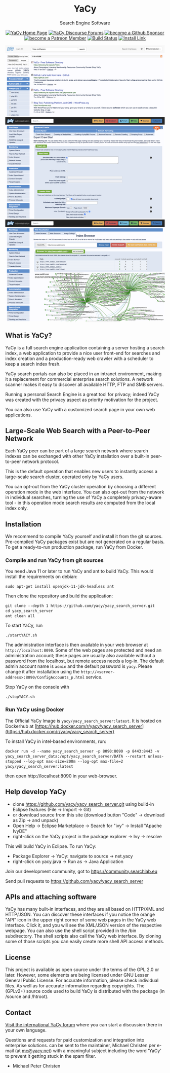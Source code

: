 <div align="center">
<h1 align="center">YaCy</h1>

Search Engine Software


[![YaCy Home Page](https://img.shields.io/badge/YaCy%20Home%20Page-5090D0)](https://yacy.net)
[![YaCy Discourse Forums](https://img.shields.io/discourse/status?server=https%3A%2F%2Fcommunity.searchlab.eu%2F&label=YaCy%20Discourse%20Forums)](https://community.searchlab.eu/)
[![become a Github Sponsor](https://img.shields.io/badge/Become_a_Github_Sponsor-for_YaCy-green)](https://github.com/sponsors/Orbiter)
[![become a Patreon Member](https://img.shields.io/badge/Become_a_Patreon_Member-for_YaCy-green)](https://www.patreon.com/bePatron?u=185903)
[![Build Status](https://github.com/yacy/yacy_search_server/actions/workflows/ant-build-selfhosted.yaml/badge.svg)](https://github.com/yacy/yacy_search_server/actions/workflows/ant-build-selfhosted.yaml)
[![Install Link](https://img.shields.io/badge/install-stable-blue.svg)](https://yacy.net/download_installation/)

![Web Search](./screenshots/screenshot_web_search.png)
![Crawl Start](./screenshots/screenshot_expert_crawl_start.png)
![Index Browser](./screenshots/screenshot_index_browser.png)
</div>


## What is YaCy?

YaCy is a full search engine application containing a server hosting a search index,
a web application to provide a nice user front-end for searches and index creation
and a production-ready web crawler with a scheduler to keep a search index fresh.

YaCy search portals can also be placed in an intranet environment, making
it a replacement for commercial enterprise search solutions. A network
scanner makes it easy to discover all available HTTP, FTP and SMB servers.

Running a personal Search Engine is a great tool for privacy; indeed YaCy
was created with the privacy aspect as priority motivation for the project.

You can also use YaCy with a customized search page in your own web applications.

## Large-Scale Web Search with a Peer-to-Peer Network

Each YaCy peer can be part of a large search network where search indexes can be
exchanged with other YaCy installation over a built-in peer-to-peer network protocol.

This is the default operation that enables new users to instantly access
a large-scale search cluster, operated only by YaCy users.

You can opt-out from the YaCy cluster operation by choosing a different operation
mode in the web interface. You can also opt-out from the network in individual searches,
turning the use of YaCy a completely privacy-aware tool - in this operation mode search
results are computed from the local index only.

## Installation

We recommend to compile YaCy yourself and install it from the git sources.
Pre-compiled YaCy packages exist but are not generated on a regular basis.
To get a ready-to-run production package, run YaCy from Docker.

### Compile and run YaCy from git sources

You need Java 11 or later to run YaCy and ant to build YaCy.
This would install the requirements on debian:

```
sudo apt-get install openjdk-11-jdk-headless ant
```

Then clone the repository and build the application:

```
git clone --depth 1 https://github.com/yacy/yacy_search_server.git
cd yacy_search_server
ant clean all
```

To start YaCy, run

```
./startYACY.sh
```

The administration interface is then available in your web browser at `http://localhost:8090`.
Some of the web pages are protected and need an administration account; these pages are usually
also available without a password from the localhost, but remote access needs a log-in.
The default admin account name is `admin` and the default password is `yacy`.
Please change it after installation using the ``http://<server-address>:8090/ConfigAccounts_p.html`` service.

Stop YaCy on the console with
```
./stopYACY.sh
```

### Run YaCy using Docker

The Official YaCy Image is `yacy/yacy_search_server:latest`. It is hosted on Dockerhub at [https://hub.docker.com/r/yacy/yacy_search_server](https://hub.docker.com/r/yacy/yacy_search_server)

To install YaCy in intel-based environments, run:

```
docker run -d --name yacy_search_server -p 8090:8090 -p 8443:8443 -v yacy_search_server_data:/opt/yacy_search_server/DATA --restart unless-stopped --log-opt max-size=200m --log-opt max-file=2 yacy/yacy_search_server:latest
```
then open http://localhost:8090 in your web-browser.

## Help develop YaCy

- clone https://github.com/yacy/yacy_search_server.git using build-in Eclipse features (File -> Import -> Git) 
- or download source from this site (download button "Code" -> download as Zip -> and unpack)
- Open Help -> Eclipse Marketplace -> Search for "ivy" -> Install "Apache IvyDE"
- right-click on the YaCy project in the package explorer -> Ivy -> resolve

This will build YaCy in Eclipse. To run YaCy:
- Package Explorer -> YaCy: navigate to source -> net.yacy
- right-click on yacy.java -> Run as -> Java Application

Join our development community, got to https://community.searchlab.eu

Send pull requests to https://github.com/yacy/yacy_search_server

## APIs and attaching software

YaCy has many built-in interfaces, and they are all based on HTTP/XML and
HTTP/JSON. You can discover these interfaces if you notice the orange "API" icon in
the upper right corner of some web pages in the YaCy web interface. Click it, and
you will see the XML/JSON version of the respective webpage.
You can also use the shell script provided in the /bin subdirectory.
The shell scripts also call the YaCy web interface. By cloning some of those
scripts you can easily create more shell API access methods.

## License

This project is available as open source under the terms of the GPL 2.0 or later. However, some elements are being licensed under GNU Lesser General Public License. For accurate information, please check individual files. As well as for accurate information regarding copyrights.
The (GPLv2+) source code used to build YaCy is distributed with the package (in /source and /htroot).

## Contact

[Visit the international YaCy forum](https://community.searchlab.eu)
where you can start a discussion there in your own language.

Questions and requests for paid customization and integration into enterprise solutions.
can be sent to the maintainer, Michael Christen per e-mail (at mc@yacy.net)
with a meaningful subject including the word 'YaCy' to prevent it getting stuck in the spam filter.

- Michael Peter Christen
